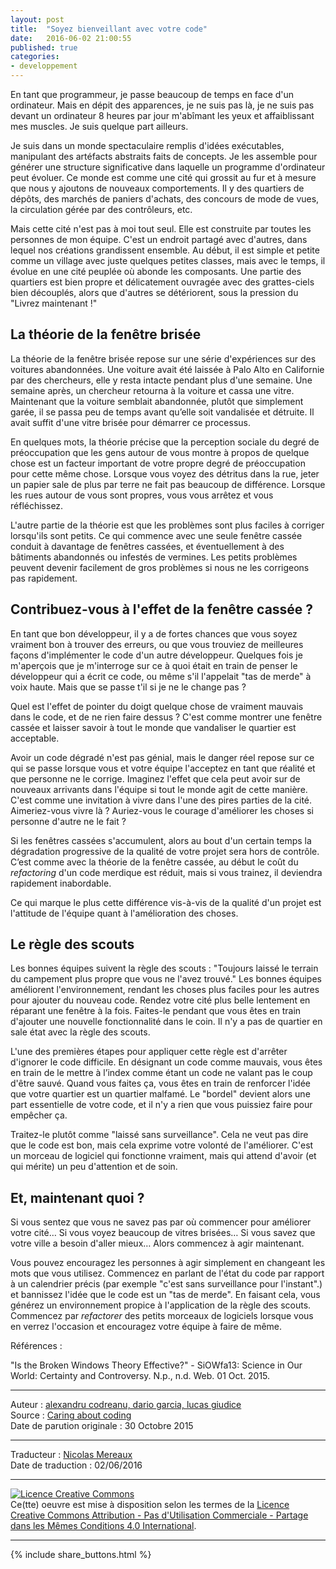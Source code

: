 ```yaml
---
layout: post
title:  "Soyez bienveillant avec votre code"
date:   2016-06-02 21:00:55
published: true
categories: 
- developpement
---
```


En tant que programmeur, je passe beaucoup de temps en face d'un ordinateur. Mais en dépit des apparences, je ne suis pas là, je ne suis pas devant un ordinateur 8 heures par jour m'abîmant les yeux et affaiblissant mes muscles. Je suis quelque part ailleurs.

Je suis dans un monde spectaculaire remplis d'idées exécutables, manipulant des artéfacts abstraits faits de concepts. Je les assemble pour générer une structure significative dans laquelle un programme d'ordinateur peut évoluer. Ce monde est comme une cité qui grossit au fur et à mesure que nous y ajoutons de nouveaux comportements. Il y des quartiers de dépôts, des marchés de paniers d'achats, des concours de mode de vues, la circulation gérée par des contrôleurs, etc.

Mais cette cité n'est pas à moi tout seul. Elle est construite par toutes les personnes de mon équipe. C'est un endroit partagé avec d'autres, dans lequel nos créations grandissent ensemble. Au début, il est simple et petite comme un village avec juste quelques petites classes, mais avec le temps, il évolue en une cité peuplée où abonde les composants. Une partie des quartiers est bien propre et délicatement ouvragée avec des grattes-ciels bien découplés, alors que d'autres se détériorent, sous la pression du "Livrez maintenant !"

## La théorie de la fenêtre brisée

La théorie de la fenêtre brisée repose sur une série d'expériences sur des voitures abandonnées. Une voiture avait été laissée à Palo Alto en Californie par des chercheurs, elle y resta intacte pendant plus d'une semaine. Une semaine après, un chercheur retourna à la voiture et cassa une vitre. Maintenant que la voiture semblait abandonnée, plutôt que simplement garée, il se passa peu de temps avant qu’elle soit vandalisée et détruite. Il avait suffit d'une vitre brisée pour démarrer ce processus.

En quelques mots, la théorie précise que la perception sociale du degré de préoccupation que les gens autour de vous montre à propos de quelque chose est un facteur important de votre propre degré de préoccupation pour cette même chose. Lorsque vous voyez des détritus dans la rue, jeter un papier sale de plus par terre ne fait pas beaucoup de différence. Lorsque les rues autour de vous sont propres, vous vous arrêtez et vous réfléchissez. 

L'autre partie de la théorie est que les problèmes sont plus faciles à corriger lorsqu'ils sont petits. Ce qui commence avec une seule fenêtre cassée conduit à davantage de fenêtres cassées, et éventuellement à des bâtiments abandonnés ou infestés de vermines. Les petits problèmes peuvent devenir facilement de gros problèmes si nous ne les corrigeons pas rapidement.

## Contribuez-vous à l'effet de la fenêtre cassée ?

En tant que bon développeur, il y a de fortes chances que vous soyez vraiment bon à trouver des erreurs, ou que vous trouviez de meilleures façons d'implémenter le code d'un autre développeur. Quelques fois je m'aperçois que je m'interroge sur ce à quoi était en train de penser le développeur qui a écrit ce code, ou même s'il l'appelait "tas de merde" à voix haute. Mais que se passe t'il si je ne le change pas ?

Quel est l'effet de pointer du doigt quelque chose de vraiment mauvais dans le code, et de ne rien faire dessus ? C'est comme montrer une fenêtre cassée et laisser savoir à tout le monde que vandaliser le quartier est acceptable.

Avoir un code dégradé n'est pas génial, mais le danger réel repose sur ce qui se passe lorsque vous et votre équipe l'acceptez en tant que réalité et que personne ne le corrige. Imaginez l'effet que cela peut avoir sur de nouveaux arrivants dans l'équipe si tout le monde agit de cette manière. C'est comme une invitation à vivre dans l'une des pires parties de la cité. Aimeriez-vous vivre là ? Auriez-vous le courage d'améliorer les choses si personne d'autre ne le fait ?

Si les fenêtres cassées s'accumulent, alors au bout d'un certain temps la dégradation progressive de la qualité de votre projet sera hors de contrôle. C’est comme avec la théorie de la fenêtre cassée, au début le coût du _refactoring_ d'un code merdique est réduit, mais si vous trainez, il deviendra rapidement inabordable.

Ce qui marque le plus cette différence vis-à-vis de la qualité d'un projet est l'attitude de l'équipe quant à l'amélioration des choses.

## Le règle des scouts

Les bonnes équipes suivent la règle des scouts : "Toujours laissé le terrain du campement plus propre que vous ne l'avez trouvé." Les bonnes équipes améliorent l'environnement, rendant les choses plus faciles pour les autres pour ajouter du nouveau code. Rendez votre cité plus belle lentement en réparant une fenêtre à la fois. Faites-le pendant que vous êtes en train d'ajouter une nouvelle fonctionnalité dans le coin. Il n'y a pas de quartier en sale état avec la règle des scouts.  

L'une des premières étapes pour appliquer cette règle est d'arrêter d'ignorer le code difficile. En désignant un code comme mauvais, vous êtes en train de le mettre à l’index comme étant un code ne valant pas le coup d'être sauvé. Quand vous faites ça, vous êtes en train de renforcer l'idée que votre quartier est un quartier malfamé. Le "bordel" devient alors une part essentielle de votre code, et il n'y a rien que vous puissiez faire pour empêcher ça.

Traitez-le plutôt comme "laissé sans surveillance". Cela ne veut pas dire que le code est bon, mais cela exprime votre volonté de l'améliorer. C'est un morceau de logiciel qui fonctionne vraiment, mais qui attend d'avoir (et qui mérite) un peu d'attention et de soin.

## Et, maintenant quoi ?

Si vous sentez que vous ne savez pas par où commencer pour améliorer votre cité… Si vous voyez beaucoup de vitres brisées… Si vous savez que votre ville a besoin d'aller mieux… Alors commencez à agir maintenant.

Vous pouvez encouragez les personnes à agir simplement en changeant les mots que vous utilisez. Commencez en parlant de l'état du code par rapport à un calendrier précis (par exemple "c'est sans surveillance pour l'instant".) et bannissez l'idée que le code est un "tas de merde". En faisant cela, vous générez un environnement propice à l'application de la règle des scouts. Commencez par _refactorer_ des petits morceaux de logiciels lorsque vous en verrez l'occasion et encouragez votre équipe à faire de même.

Références :

"Is the Broken Windows Theory Effective?" - SiOWfa13: Science in Our World: Certainty and Controversy. N.p., n.d. Web. 01 Oct. 2015.

---  
Auteur : [alexandru codreanu, dario garcia, lucas giudice](http://www.8thlight.com/team/)  
Source : [Caring about coding](https://blog.8thlight.com/alexandru-codreanu/dario-garcia/lucas-giudice/2015/10/30/caring-coding.html)  
Date de parution originale : 30 Octobre 2015  

---
Traducteur : [Nicolas Mereaux](http://www.les-traducteurs-agiles.org/traducteurs/)  
Date de traduction : 02/06/2016  

---

<a rel="license" href="http://creativecommons.org/licenses/by-nc-sa/4.0/"><img alt="Licence Creative Commons" style="border-width:0" src="http://i.creativecommons.org/l/by-nc-sa/4.0/88x31.png" /></a><br />Ce(tte) oeuvre est mise à disposition selon les termes de la <a rel="license" href="http://creativecommons.org/licenses/by-nc-sa/4.0/">Licence Creative Commons Attribution - Pas d'Utilisation Commerciale - Partage dans les Mêmes Conditions 4.0 International</a>.

---

{% include share_buttons.html %}


